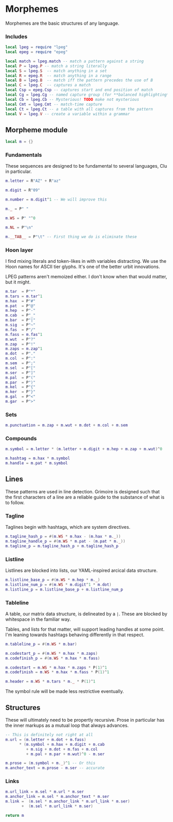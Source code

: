 # Morphemes

 Morphemes are the basic structures of any language.


### Includes

```lua
local lpeg = require "lpeg"
local epeg = require "epeg"

local match = lpeg.match -- match a pattern against a string
local P = lpeg.P -- match a string literally
local S = lpeg.S  -- match anything in a set
local R = epeg.R  -- match anything in a range
local B = lpeg.B  -- match iff the pattern precedes the use of B
local C = lpeg.C  -- captures a match
local Csp = epeg.Csp -- captures start and end position of match
local Cg = lpeg.Cg -- named capture group (for **balanced highlighting**)
local Cb = lpeg.Cb -- Mysterious! TODO make not mysterious
local Cmt = lpeg.Cmt -- match-time capture
local Ct = lpeg.Ct -- a table with all captures from the pattern
local V = lpeg.V -- create a variable within a grammar
```
## Morpheme module

```lua
local m = {}
```
### Fundamentals

  These sequences are designed to be fundamental to several languages, Clu
in particular.

```lua
m.letter = R"AZ" + R"az"

m.digit = R"09"

m.number = m.digit^1 -- We will improve this

m._ = P" "

m.WS = P" "^0

m.NL = P"\n"

m.__TAB__ = P"\t" -- First thing we do is eliminate these
```
### Hoon layer

  I find mixing literals and token-likes in with variables distracting.
We use the Hoon names for ASCII tier glyphs.  It's one of the better urbit
innovations.


LPEG patterns aren't memoized either. I don't know when that would matter, but
it might.

```lua
m.tar  = P"*"
m.tars = m.tar^1
m.hax  = P"#"
m.pat  = P"@"
m.hep  = P"-"
m.cab  = P"_"
m.bar  = P"|"
m.sig  = P"~"
m.fas  = P"/"
m.fass = m.fas^1
m.wut  = P"?"
m.zap  = P"!"
m.zaps = m.zap^1
m.dot  = P"."
m.col  = P":"
m.sem  = P";"
m.sel  = P"["
m.ser  = P"]"
m.pal  = P"("
m.par  = P")"
m.kel  = P"{"
m.ker  = P"}"
m.gal  = P"<"
m.gar  = P">"
```
### Sets

```lua
m.punctuation = m.zap + m.wut + m.dot + m.col + m.sem
```
### Compounds

```lua
m.symbol = m.letter * (m.letter + m.digit + m.hep + m.zap + m.wut)^0

m.hashtag = m.hax * m.symbol
m.handle = m.pat * m.symbol
```
## Lines

  These patterns are used in line detection.  Grimoire is designed such that
the first characters of a line are a reliable guide to the substance of what
is to follow.


### Tagline

  Taglines begin with hashtags, which are system directives.

```lua
m.tagline_hash_p = #(m.WS * m.hax - (m.hax * m._))
m.tagline_handle_p = #(m.WS * m.pat - (m.pat * m._))
m.tagline_p = m.tagline_hash_p + m.tagline_hash_p
```
### Listline

  Listlines are blocked into lists, our YAML-inspired arcical data
structure.

```lua
m.listline_base_p = #(m.WS * m.hep * m._)
m.listline_num_p = #(m.WS * m.digit^1 * m.dot)
m.listline_p = m.listline_base_p + m.listline_num_p
```
### Tableline

  A table, our matrix data structure, is delineated by a ``|``.  These
are blocked by whitespace in the familiar way.


Tables, and lists for that matter, will support leading handles at
some point.  I'm leaning towards hashtags behaving differently in that
respect.

```lua
m.tableline_p = #(m.WS * m.bar)

m.codestart_p = #(m.WS * m.hax * m.zaps)
m.codefinish_p = #(m.WS * m.hax * m.fass)

m.codestart = m.WS * m.hax * m.zaps * P(1)^1
m.codefinish = m.WS * m.hax * m.fass * P(1)^1

m.header = m.WS * m.tars * m._ * P(1)^1
```

 The symbol rule will be made less restrictive eventually.


## Structures

  These will ultimately need to be propertly recursive.  Prose in particular
has the inner markups as a mutual loop that always advances.

```lua
-- This is definitely not right at all
m.url = (m.letter + m.dot + m.fass)
      * (m.symbol + m.hax + m.digit + m.cab
         + m.sig + m.dot + m.fas + m.col
         + m.pal + m.par + m.wut)^0 - m.ser

m.prose = (m.symbol + m._)^1 -- Or this
m.anchor_text = m.prose - m.ser -- accurate
```
### Links

```lua
m.url_link = m.sel * m.url * m.ser
m.anchor_link = m.sel * m.anchor_text * m.ser
m.link =  (m.sel * m.anchor_link * m.url_link * m.ser)
       +  (m.sel * m.url_link * m.ser)
```
```lua
return m
```
